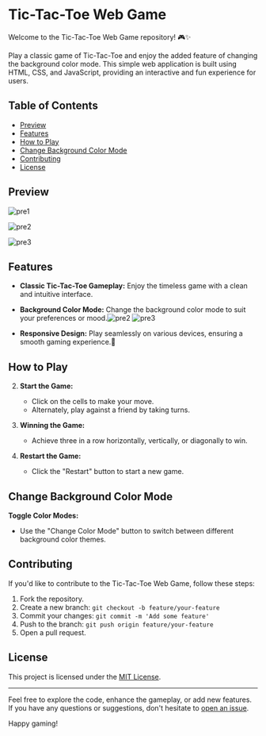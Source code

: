 # Tic-Tac-Toe Web Game


Welcome to the Tic-Tac-Toe Web Game repository! 🎮✨

Play a classic game of Tic-Tac-Toe and enjoy the added feature of changing the background color mode. This simple web application is built using HTML, CSS, and JavaScript, providing an interactive and fun experience for users.

## Table of Contents
- [Preview](#preview)
- [Features](#features)
- [How to Play](#how-to-play)
- [Change Background Color Mode](#change-background-color-mode)
- [Contributing](#contributing)
- [License](#license)

## Preview

![pre1](https://github.com/aakif100/Tic-Tac-Toe/assets/137098447/991c8914-0e69-428f-9ff0-91a9a2b8f15f)


![pre2](https://github.com/aakif100/Tic-Tac-Toe/assets/137098447/441b96eb-6595-4fa1-b908-f1da00e3151b)


![pre3](https://github.com/aakif100/Tic-Tac-Toe/assets/137098447/12231d5d-058c-4eb4-88aa-5d626322495c)
## Features

- **Classic Tic-Tac-Toe Gameplay:** Enjoy the timeless game with a clean and intuitive interface.
- **Background Color Mode:** Change the background color mode to suit your preferences or mood.![pre2](https://github.com/aakif100/Tic-Tac-Toe/assets/137098447/f6ebddcf-9ff8-48a8-a2c1-cfc4b5dde772)
![pre3](https://github.com/aakif100/Tic-Tac-Toe/assets/137098447/d1684cb1-cf99-4cc4-a2ce-8431f96d8b8c)

- **Responsive Design:** Play seamlessly on various devices, ensuring a smooth gaming experience.🎉

 ## How to Play


2. **Start the Game:**
   - Click on the cells to make your move.
   - Alternately, play against a friend by taking turns.

3. **Winning the Game:**
   - Achieve three in a row horizontally, vertically, or diagonally to win.

4. **Restart the Game:**
   - Click the "Restart" button to start a new game.

     
## Change Background Color Mode

 **Toggle Color Modes:**
 - Use the "Change Color Mode" button to switch between different background color themes.


## Contributing

If you'd like to contribute to the Tic-Tac-Toe Web Game, follow these steps:

1. Fork the repository.
2. Create a new branch: `git checkout -b feature/your-feature`
3. Commit your changes: `git commit -m 'Add some feature'`
4. Push to the branch: `git push origin feature/your-feature`
5. Open a pull request.

## License

This project is licensed under the [MIT License](LICENSE).

---

Feel free to explore the code, enhance the gameplay, or add new features. If you have any questions or suggestions, don't hesitate to [open an issue](https://github.com/aakif100/tic-tac-toe/issues).

Happy gaming! 



